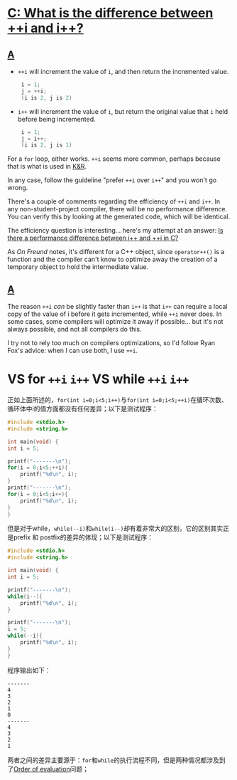 

# [C: What is the difference between ++i and i++?](https://stackoverflow.com/questions/24853/c-what-is-the-difference-between-i-and-i)



## [A](https://stackoverflow.com/a/24858)

- `++i` will increment the value of `i`, and then return the incremented value.

  ```c
   i = 1;
   j = ++i;
   (i is 2, j is 2)
  ```

- `i++` will increment the value of `i`, but return the original value that `i` held before being incremented.

  ```c
   i = 1;
   j = i++;
   (i is 2, j is 1)
  ```

For a `for` loop, either works. `++i` seems more common, perhaps because that is what is used in [K&R](https://en.wikipedia.org/wiki/The_C_Programming_Language).

In any case, follow the guideline "prefer `++i` over `i++`" and you won't go wrong.

There's a couple of comments regarding the efficiency of `++i` and `i++`. In any non-student-project compiler, there will be no performance difference. You can verify this by looking at the generated code, which will be identical.

The efficiency question is interesting... here's my attempt at an answer: [Is there a performance difference between i++ and ++i in C?](https://stackoverflow.com/questions/24886/is-there-a-performance-difference-between-i-and-i)

As *On Freund* notes, it's different for a C++ object, since `operator++()` is a function and the compiler can't know to optimize away the creation of a temporary object to hold the intermediate value.



## [A](https://stackoverflow.com/a/24874)

The reason `++i` *can* be slightly faster than `i++` is that `i++` can require a local copy of the value of i before it gets incremented, while `++i` never does. In some cases, some compilers will optimize it away if possible... but it's not always possible, and not all compilers do this.

I try not to rely too much on compilers optimizations, so I'd follow Ryan Fox's advice: when I can use both, I use `++i`.





# VS for `++i` `i++` VS while  `++i` `i++` 

正如上面所述的，`for(int i=0;i<5;i++)`与`for(int i=0;i<5;++i)`在循环次数、循环体中i的值方面都没有任何差异；以下是测试程序：

```c
#include <stdio.h>
#include <string.h>

int main(void) {
int i = 5;

printf("-------\n");
for(i = 0;i<5;++i){
    printf("%d\n", i);
}
printf("-------\n");
for(i = 0;i<5;i++){
    printf("%d\n", i);
}
}
```

但是对于while，`while(--i)`和`while(i--)`却有着非常大的区别，它的区别其实正是prefix 和 postfix的差异的体现；以下是测试程序：

```c
#include <stdio.h>
#include <string.h>

int main(void) {
int i = 5;

printf("-------\n");
while(i--){
    printf("%d\n", i);
}

printf("-------\n");
i = 5;
while(--i){
    printf("%d\n", i);
}
}
```

程序输出如下：

```
-------
4
3
2
1
0
-------
4
3
2
1

```

两者之间的差异主要源于：`for`和`while`的执行流程不同，但是两种情况都涉及到了[Order of evaluation](https://en.cppreference.com/w/c/language/eval_order)问题；